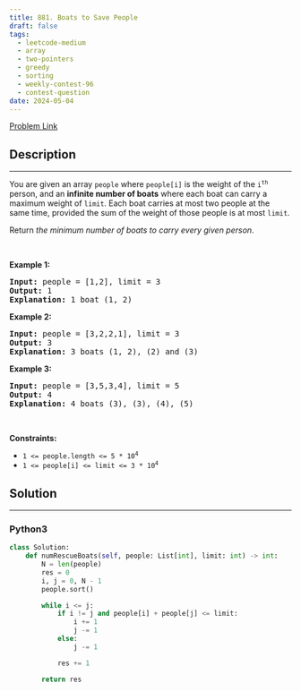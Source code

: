 ```yaml
---
title: 881. Boats to Save People
draft: false
tags: 
  - leetcode-medium
  - array
  - two-pointers
  - greedy
  - sorting
  - weekly-contest-96
  - contest-question
date: 2024-05-04
---
```


[Problem Link](https://leetcode.com/problems/boats-to-save-people/)

## Description

---
<p>You are given an array <code>people</code> where <code>people[i]</code> is the weight of the <code>i<sup>th</sup></code> person, and an <strong>infinite number of boats</strong> where each boat can carry a maximum weight of <code>limit</code>. Each boat carries at most two people at the same time, provided the sum of the weight of those people is at most <code>limit</code>.</p>

<p>Return <em>the minimum number of boats to carry every given person</em>.</p>

<p>&nbsp;</p>
<p><strong class="example">Example 1:</strong></p>

<pre>
<strong>Input:</strong> people = [1,2], limit = 3
<strong>Output:</strong> 1
<strong>Explanation:</strong> 1 boat (1, 2)
</pre>

<p><strong class="example">Example 2:</strong></p>

<pre>
<strong>Input:</strong> people = [3,2,2,1], limit = 3
<strong>Output:</strong> 3
<strong>Explanation:</strong> 3 boats (1, 2), (2) and (3)
</pre>

<p><strong class="example">Example 3:</strong></p>

<pre>
<strong>Input:</strong> people = [3,5,3,4], limit = 5
<strong>Output:</strong> 4
<strong>Explanation:</strong> 4 boats (3), (3), (4), (5)
</pre>

<p>&nbsp;</p>
<p><strong>Constraints:</strong></p>

<ul>
	<li><code>1 &lt;= people.length &lt;= 5 * 10<sup>4</sup></code></li>
	<li><code>1 &lt;= people[i] &lt;= limit &lt;= 3 * 10<sup>4</sup></code></li>
</ul>


## Solution

---
### Python3
``` py title='boats-to-save-people'
class Solution:
    def numRescueBoats(self, people: List[int], limit: int) -> int:
        N = len(people)
        res = 0
        i, j = 0, N - 1
        people.sort()

        while i <= j:
            if i != j and people[i] + people[j] <= limit:
                i += 1
                j -= 1
            else:
                j -= 1

            res += 1

        return res
```

